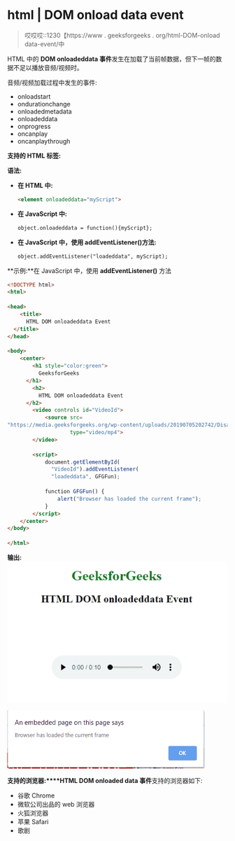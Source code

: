 # html | DOM onload data event

> 哎哎哎::1230【https://www . geeksforgeeks . org/html-DOM-onload data-event/中

HTML 中的 **DOM onloadeddata 事件**发生在加载了当前帧数据，但下一帧的数据不足以播放音频/视频时。

音频/视频加载过程中发生的事件:

*   onloadstart
*   ondurationchange
*   onloadedmetadata
*   onloadeddata
*   onprogress
*   oncanplay
*   oncanplaythrough

**支持的 HTML 标签:**

**语法:**

*   **在 HTML 中:**

    ```html
    <element onloadeddata="myScript">
    ```

*   **在 JavaScript 中:**

    ```html
    object.onloadeddata = function(){myScript};
    ```

*   **在 JavaScript 中，使用 addEventListener()方法:**

    ```html
    object.addEventListener("loadeddata", myScript);
    ```

**示例:**在 JavaScript 中，使用 **addEventListener()** 方法

```html
<!DOCTYPE html>
<html>

<head>
    <title>
      HTML DOM onloadeddata Event
  </title>
</head>

<body>
    <center>
        <h1 style="color:green">
          GeeksforGeeks
      </h1>
        <h2>
          HTML DOM onloadeddata Event
      </h2>
        <video controls id="VideoId">
            <source src=
"https://media.geeksforgeeks.org/wp-content/uploads/20190705202742/Disabling-Tabs.mp4" 
                    type="video/mp4">
        </video>

        <script>
            document.getElementById(
              "VideoId").addEventListener(
              "loadeddata", GFGFun);

            function GFGFun() {
                alert("Browser has loaded the current frame");
            }
        </script>
    </center>
</body>

</html>
```

**输出:**
![](img/adc5acb51241282304f2f8994779d420.png)

![](img/fcaaf50eac6d177981e8b9733a4b7ec6.png)

**支持的浏览器:****HTML DOM onloaded data 事件**支持的浏览器如下:

*   谷歌 Chrome
*   微软公司出品的 web 浏览器
*   火狐浏览器
*   苹果 Safari
*   歌剧